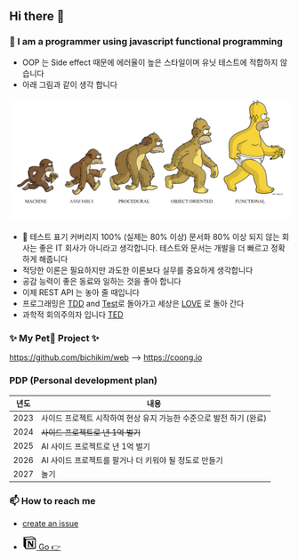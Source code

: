 ## Hi there 👋

### 🤔 I am a programmer using javascript functional programming 

- OOP 는 Side effect 때문에 에러율이 높은 스타일이며 유닛 테스트에 적합하지 않습니다
- 아래 그림과 같이 생각 합니다

![FP](./media/FP.png)

- 🔬 테스트 표기 커버리지 100% (실제는 80% 이상) 문서화 80% 이상 되지 않는 회사는 좋은 IT 회사가 아니라고 생각합니다. 테스트와 문서는 개발을 더 빠르고 정확하게 해줍니다
- 적당한 이론은 필요하지만 과도한 이론보다 실무를 중요하게 생각합니다
- 공감 능력이 좋은 동료와 일하는 것을 좋아 합니다
- 이제 REST API 는 놓아 줄 때입니다
- 프로그래밍은 [TDD](https://www.youtube.com/watch?v=Jv2uxzhPFl4) and [Test](https://velog.io/@youngerjesus/%EB%8B%A8%EC%9C%84-%ED%85%8C%EC%8A%A4%ED%8A%B8-%EB%A6%AC%EB%B7%B0-zwrdhz3c#%ED%9A%8C%EA%B7%80-%EB%B0%A9%EC%A7%80-protection-against-regressions)로 돌아가고 세상은 [LOVE](https://www.youtube.com/watch?v=Q5bX5K76Hag) 로 돌아 간다
- 과학적 회의주의자 입니다 [TED](https://www.ted.com/talks/samantha_agoos_5_tips_to_improve_your_critical_thinking)

### ✨ My Pet🐶 Project ✨
https://github.com/bichikim/web --> https://coong.io

### PDP (Personal development plan)
|년도|내용|
|--|--|
|2023| 사이드 프로젝트 시작하여 현상 유지 가능한 수준으로 발전 하기 (완료)|
|2024|~~사이드 프로젝트로 년 1억 벌기~~|
|2025| AI 사이드 프로젝트로 년 1억 벌기||
|2026| AI 사이드 프로젝트를 팔거나 더 키워야 될 정도로 만들기|
|2027| 놀기 |

### 📫 How to reach me

- [create an issue](https://github.com/bichikim/bichikim/issues)

-  [<img src="./media/notion.png" width="25"> Go 👉](https://www.notion.so/bichi/Bichikim-s-Document-2e62e9680f244a46afd8611882a9e3bd)


